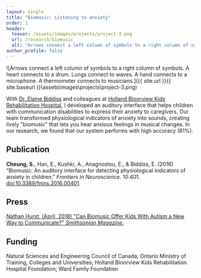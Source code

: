 ```yaml
---
layout: single
title: "Biomusic: Listening to anxiety"
order: 1
header:
  teaser: /assets/images/projects/project-3.png
  url: /research/biomusic
  alt: "Arrows connect a left column of symbols to a right column of symbols. A heart connects to a drum. Lungs connect to waves. A hand connects to a microphone. A thermometer connects to musicians."
author_profile: false
---
```


![Arrows connect a left column of symbols to a right column of symbols. A heart connects to a drum. Lungs connect to waves. A hand connects to a microphone. A thermometer connects to musicians.]({{ site.url }}{{ site.baseurl }}\assets\images\projects\project-3.png)

With [Dr. Elaine Biddiss](https://hollandbloorview.ca/staff/elaine-biddiss-masc-phd) and colleagues at [Holland Bloorview Kids Rehabilitation Hospital](https://hollandbloorview.ca/), I developed an auditory interface that helps children with communication disabilities to express their anxiety to caregivers. Our team transformed physiological indicators of anxiety into sounds, creating lively "biomusic" that lets you hear anxious feelings in musical changes. In our research, we found that our system performs with high accuracy (81%).

## Publication
**Cheung, S.**, Han, E., Kushki, A., Anagnostou, E., & Biddiss, E. (2016) “Biomusic: An auditory
interface for detecting physiological indicators of anxiety in children.” *Frontiers in Neuroscience*. 10:401. [doi:10.3389/fnins.2016.00401](http://dx.doi.org/10.3389/fnins.2016.00401).

## Press
[Nathan Hurst, (April, 2018) "Can Biomusic Offer Kids With Autism a New Way to Communicate?" *Smithsonian Magazine*.](http://www.smithsonianmag.com/innovation/can-biomusic-offer-kids-autism-new-way-communicate-180968649/)

## Funding
Natural Sciences and Engineering Council of Canada; Ontario Ministry of Training, Colleges and Universities; Holland Bloorview Kids Rehabilitation Hospital Foundation; Ward Family Foundation
